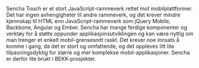 Sencha Touch er et stort JavaScript-rammeverk rettet mot mobilplattformer. Det har ingen avhengigheter til andre rammeverk, og det krever mindre kjennskap til HTML enn JavaScript-rammeverk som jQuery Mobile, Backbone, Angular og Ember. Sencha har mange ferdige komponenter og verktøy for å støtte oppunder applikasjonsutviklingen og kan være nyttig om man trenger et enkelt mobil-grensesnitt raskt. Det krever noe innsats å komme i gang, da det er stort og omfattende, og det oppleves litt lite tilpasningsdyktig for større og mer komplekse mobil-applikasjoner. Sencha er derfor lite brukt i BEKK-prosjekter.